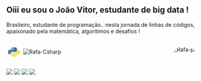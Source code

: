 ## Oiii eu sou o João Vitor, estudante de big data !

Brasileiro, estudante de programação.. nesta jornada de linhas de códigos, apaixonado pela matemática, algoritimos e desafios !

<div style="display: inline_block"><br>
  <img align="center" alt="Rafa-Js" height="30" width="40" src="https://raw.githubusercontent.com/devicons/devicon/master/icons/python/python-original.svg">
  <img align="center" alt="Rafa-Csharp" height="60" width="110" src="https://img.shields.io/badge/Microsoft_SQL_Server-CC2927?style=for-the-badge&logo=microsoft-sql-server&logoColor=white">
  <img align="right" alt="Rafa-pic" height="157" style="border-radius:90px;"
       src="https://media.discordapp.net/attachments/639956127056134178/890373478988013628/Publicacoes_Instagram_1_1.png?width=676&height=676">
</div>
  
  ##
 
<div> 
  <a href=https://instagram.com/matutobjj?igshid=YmMyMTA2M2Y=" target="_blank"><img src="igshid=YmMyMTA2M2Y=style=for-the-badge&logo=instagram&logoColor=white" target="_blank"></a>
 <a href="1092882942071689346" target="_blank"><img src="https://img.shields.io/badge/Discord-7289DA?style=for-the-badge&logo=discord&logoColor=white" target="_blank"></a> 
  <a href = "mailto:joaovitorstellet@gmail.com"><img src="https://img.shields.io/badge/-Gmail-%23333?style=for-the-badge&logo=gmail&logoColor=white" target="_blank"></a>
  <a href="https://www.linkedin.com/mwlite/in/matutojovem-fla-undefined-282975264" target="_blank"><img src="https://img.shields.io/badge/-LinkedIn-%230077B5?style=for-the-badge&logo=linkedin&logoColor=white" target="_blank"></a> 
  
</div>
